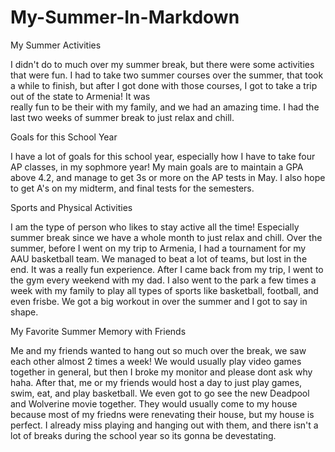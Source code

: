 # My-Summer-In-Markdown


My Summer Activities

I didn't do to much over my summer break, but there were some activities that were fun. 
I had to take two summer courses over the summer, that took a while to finish, but after 
I got done with those courses, I got to take a trip out of the state  to Armenia! It was  
really fun to be their with my family, and we had an amazing time. I had the last two weeks 
of summer break to just relax and chill.

Goals for this School Year

I have a lot of goals for this school year, especially how I have to take four AP classes, 
in my sophmore year! My main goals are to maintain a GPA above 4.2, and manage to get 3s or
more on the AP tests in May. I also hope to get A's on my midterm, and final tests for the semesters.

Sports and Physical Activities

I am the type of person who likes to stay active all the time! Especially summer break since we have 
a whole month to just relax and chill. Over the summer, before I went on my trip to Armenia, I had a tournament
for my AAU basketball team. We managed to beat a lot of teams, but lost in the end. It was a really fun experience.
After I came back from my trip, I went to the gym every weekend with my dad. I also went to the park a few times a week
with my family to play all types of sports like basketball, football, and even frisbe. We got a big workout in over the 
summer and I got to say in shape.

My Favorite Summer Memory with Friends

Me and my friends wanted to hang out so much over the break, we saw each other almost 2 times a week! We would usually
play video games together in general, but then I broke my monitor and please dont ask why haha. After that, me or my friends
would host a day to just play games, swim, eat, and play basketball. We even got to go see the new Deadpool and Wolverine movie
together. They would usually come to my house because most of my friedns were renevating their house, but my house is perfect. 
I already miss playing and hanging out with them, and there isn't a lot of breaks during the school year so its gonna be devestating.
